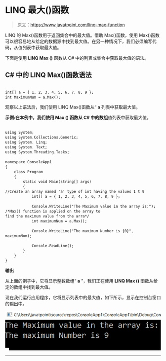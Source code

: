 # LINQ 最大()函数

> 原文：<https://www.javatpoint.com/linq-max-function>

LINQ 的 Max()函数用于返回集合中的最大值。借助 Max()函数，使用 Max()函数可以很容易地从给定的数据源中找到最大值。在另一种情况下，我们必须编写代码，从值列表中获取最大值。

下面是使用 **LINQ Max ()** 函数从 C# 中的列表或集合中获取最大值的语法。

## C# 中的 LINQ Max()函数语法

```

int[] a = { 1, 2, 3, 4, 5, 6, 7, 8, 9 };
int MaximumNum = a.Max();

```

观察以上语法后，我们使用 LINQ Max()函数从“ **a** 列表中获取最大值。

**示例:**在本例中，我们使用 **Max ()** 函数从 C# 中的**数组**值列表中获取最大值。

```

using System;
using System.Collections.Generic;
using System. Linq;
using System. Text;
using System.Threading.Tasks;

namespace ConsoleApp1
{
    class Program
    {
        static void Main(string[] args)
        {
//Create an array named 'a' type of int having the values 1 t 9
            int[] a = { 1, 2, 3, 4, 5, 6, 7, 8, 9 };

            Console.WriteLine("The Maximum value in the array is:");
/*Max() function is applied on the array to 
find the maximum value from the arra*/
            int maximumNum = a.Max();

            Console.WriteLine("The maximum Number is {0}", maximumNum);

            Console.ReadLine();
        }
    }
}

```

**输出**

从上面的例子中，它将显示整数数组“ **a** ”，我们正在使用 **LINQ Max ()** 函数从给定的数组中找到最大值。

现在我们运行应用程序，它将显示列表中的最大值，如下所示，显示在控制台窗口的输出中。

![LINQ Max() Function](img/63cf0c17c2310c88d2341b2886b7f5d1.png)

* * *